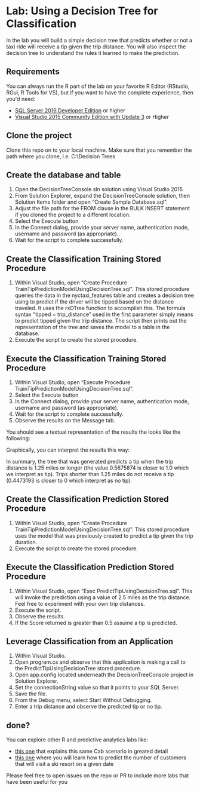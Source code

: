 # Lab: Using a Decision Tree for Classification 
 
In the lab you will build a simple decision tree that predicts whether or not a taxi ride will receive a tip given the trip distance. You will also inspect the decision tree to understand the rules it learned to make the prediction. 

## Requirements
You can always run the R part of the lab on your favorite R Editor (RStudio, RGui, R Tools for VS), but if you want to have the complete experience, then you'd need:
* [SQL Server 2016 Developer Edition](https://www.microsoft.com/en-us/sql-server/sql-server-editions-developers) or higher 
* [Visual Studio 2015 Community Edition with Update 3](http://www.visualstudio.com) or Higher 


## Clone the project
Clone this repo on to your local machine. Make sure that you remember the path where you clone, i.e. C:\Decision Trees

## Create the database and table
1.	Open the DecisionTreeConsole.sln solution using Visual Studio 2015
2.	From Solution Explorer, expand the DecisionTreeConsole solution, then Solution Items folder and open “Create Sample Database.sql”.
3.	Adjust the file path for the FROM clause in the BULK INSERT statement if you cloned the project to a different location.
4.	Select the Execute button
5.	In the Connect dialog, provide your server name, authentication mode, username and password (as appropriate).
6.	Wait for the script to complete successfully.

## Create the Classification Training Stored Procedure
1.	Within Visual Studio, open “Create Procedure TrainTipPredictionModelUsingDecisionTree.sql”. This stored procedure queries the data in the nyctaxi_features table and creates a decision tree using to predict if the driver will be tipped based on the distance traveled. It uses the rxDTree function to accomplish this. The formula syntax "tipped ~ trip_distance” used in the first parameter simply means to predict tipped given the trip distance. The script then prints out the representation of the tree and saves the model to a table in the database.
2.	Execute the script to create the stored procedure.

## Execute the Classification Training Stored Procedure
1.	Within Visual Studio, open “Execute Procedure TrainTipPredictionModelUsingDecisionTree.sql”.
2.	Select the Execute button
3.	In the Connect dialog, provide your server name, authentication mode, username and password (as appropriate).
4.	Wait for the script to complete successfully.
5.	Observe the results on the Message tab.

You should see a textual representation of the results the looks like the following:

 

Graphically, you can interpret the results this way:
 

In summary, the tree that was generated predicts a tip when the trip distance is 1.25 miles or longer (the value 0.5675874 is closer to 1.0 which we interpret as tip). Trips shorter than 1.25 miles do not receive a tip (0.4473193 is closer to 0 which interpret as no tip). 

## Create the Classification Prediction Stored Procedure
1.	Within Visual Studio, open “Create Procedure TrainTipPredictionModelUsingDecisionTree.sql”. This stored procedure uses the model that was previously created to predict a tip given the trip duration.
2.	Execute the script to create the stored procedure.

## Execute the Classification Prediction Stored Procedure
1.	Within Visual Studio, open “Exec PredictTipUsingDecisionTree.sql”. This will invoke the prediction using a value of 2.5 miles as the trip distance. Feel free to experiment with your own trip distances.
2.	Execute the script. 
3.	Observe the results. 
4.	If the Score returned is greater than 0.5 assume a tip is predicted.

## Leverage Classification from an Application
1.	Within Visual Studio.
2.	Open program.cs and observe that this application is making a call to the PredictTipUsingDecisionTree stored procedure.
3.	Open app.config located underneath the DecisionTreeConsole project in Solution Explorer.
4.	Set the connectionString value so that it points to your SQL Server.
5.	Save the file.
6.	From the Debug menu, select Start Without Debugging.
7.	Enter a trip distance and observe the predicted tip or no tip.

## done?
You can explore other R and predictive analytics labs like:
* [this one](https://github.com/davidsalgado/DevsDataLabs/blob/master/Implementing%20Predictive%20Analytics/scripts/Lab.md) that explains this same Cab scenario in greated detail
* [this one](https://medium.com/@davidsb/datascience-for-developers-build-your-first-predictive-model-with-r-a798f684752f) where you will learn how to predict the number of customers that will visit a ski resort on a given date

Please feel free to open issues on the repo or PR to include more labs that have been useful for you

